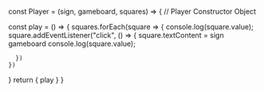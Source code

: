 const Player = (sign, gameboard, squares) => {
  // Player Constructor Object

  const play = () => {
    squares.forEach(square => {
      console.log(square.value);
      square.addEventListener("click", () => {
        square.textContent = sign
        gameboard
        console.log(square.value);

      })
    })
  }
  return { play }
}